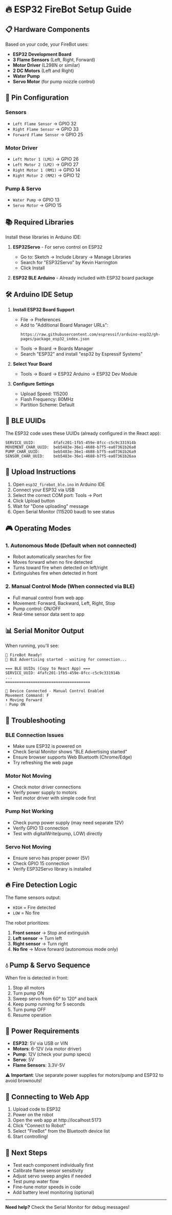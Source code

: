 # 🔥 ESP32 FireBot Setup Guide

## 📋 Hardware Components

Based on your code, your FireBot uses:

- **ESP32 Development Board**
- **3 Flame Sensors** (Left, Right, Forward)
- **Motor Driver** (L298N or similar)
- **2 DC Motors** (Left and Right)
- **Water Pump**
- **Servo Motor** (for pump nozzle control)

## 🔌 Pin Configuration

### Sensors
- `Left Flame Sensor` → GPIO 32
- `Right Flame Sensor` → GPIO 33
- `Forward Flame Sensor` → GPIO 25

### Motor Driver
- `Left Motor 1 (LM1)` → GPIO 26
- `Left Motor 2 (LM2)` → GPIO 27
- `Right Motor 1 (RM1)` → GPIO 14
- `Right Motor 2 (RM2)` → GPIO 12

### Pump & Servo
- `Water Pump` → GPIO 13
- `Servo Motor` → GPIO 15

## 📚 Required Libraries

Install these libraries in Arduino IDE:

1. **ESP32Servo** - For servo control on ESP32
   - Go to: Sketch → Include Library → Manage Libraries
   - Search for "ESP32Servo" by Kevin Harrington
   - Click Install

2. **ESP32 BLE Arduino** - Already included with ESP32 board package

## 🛠️ Arduino IDE Setup

1. **Install ESP32 Board Support**
   - File → Preferences
   - Add to "Additional Board Manager URLs":
     ```
     https://raw.githubusercontent.com/espressif/arduino-esp32/gh-pages/package_esp32_index.json
     ```
   - Tools → Board → Boards Manager
   - Search "ESP32" and install "esp32 by Espressif Systems"

2. **Select Your Board**
   - Tools → Board → ESP32 Arduino → ESP32 Dev Module

3. **Configure Settings**
   - Upload Speed: 115200
   - Flash Frequency: 80MHz
   - Partition Scheme: Default

## 📡 BLE UUIDs

The ESP32 code uses these UUIDs (already configured in the React app):

```
SERVICE_UUID:        4fafc201-1fb5-459e-8fcc-c5c9c331914b
MOVEMENT_CHAR_UUID:  beb5483e-36e1-4688-b7f5-ea07361b26a8
PUMP_CHAR_UUID:      beb5483e-36e1-4688-b7f5-ea07361b26a9
SENSOR_CHAR_UUID:    beb5483e-36e1-4688-b7f5-ea07361b26aa
```

## 🚀 Upload Instructions

1. Open `esp32_firebot_ble.ino` in Arduino IDE
2. Connect your ESP32 via USB
3. Select the correct COM port: Tools → Port
4. Click Upload button
5. Wait for "Done uploading" message
6. Open Serial Monitor (115200 baud) to see status

## 🎮 Operating Modes

### 1. **Autonomous Mode** (Default when not connected)
- Robot automatically searches for fire
- Moves forward when no fire detected
- Turns toward fire when detected on left/right
- Extinguishes fire when detected in front

### 2. **Manual Control Mode** (When connected via BLE)
- Full manual control from web app
- Movement: Forward, Backward, Left, Right, Stop
- Pump control: ON/OFF
- Real-time sensor data sent to app

## 📊 Serial Monitor Output

When running, you'll see:
```
🤖 FireBot Ready!
📡 BLE Advertising started - waiting for connection...

=== BLE UUIDs (Copy to React App) ===
SERVICE_UUID: 4fafc201-1fb5-459e-8fcc-c5c9c331914b
...
=====================================

📱 Device Connected - Manual Control Enabled
Movement Command: F
⬆️ Moving Forward
💧 Pump ON
```

## 🔧 Troubleshooting

### BLE Connection Issues
- Make sure ESP32 is powered on
- Check Serial Monitor shows "BLE Advertising started"
- Ensure browser supports Web Bluetooth (Chrome/Edge)
- Try refreshing the web page

### Motor Not Moving
- Check motor driver connections
- Verify power supply to motors
- Test motor driver with simple code first

### Pump Not Working
- Check pump power supply (may need separate 12V)
- Verify GPIO 13 connection
- Test with digitalWrite(pump, LOW) directly

### Servo Not Moving
- Ensure servo has proper power (5V)
- Check GPIO 15 connection
- Verify ESP32Servo library is installed

## 🔥 Fire Detection Logic

The flame sensors output:
- `HIGH` = Fire detected
- `LOW` = No fire

The robot prioritizes:
1. **Front sensor** → Stop and extinguish
2. **Left sensor** → Turn left
3. **Right sensor** → Turn right
4. **No fire** → Move forward (autonomous mode only)

## 💧 Pump & Servo Sequence

When fire is detected in front:
1. Stop all motors
2. Turn pump ON
3. Sweep servo from 60° to 120° and back
4. Keep pump running for 5 seconds
5. Turn pump OFF
6. Resume operation

## 🔋 Power Requirements

- **ESP32**: 5V via USB or VIN
- **Motors**: 6-12V (via motor driver)
- **Pump**: 12V (check your pump specs)
- **Servo**: 5V
- **Flame Sensors**: 3.3V-5V

⚠️ **Important**: Use separate power supplies for motors/pump and ESP32 to avoid brownouts!

## 📱 Connecting to Web App

1. Upload code to ESP32
2. Power on the robot
3. Open the web app at http://localhost:5173
4. Click "Connect to Robot"
5. Select "FireBot" from the Bluetooth device list
6. Start controlling!

## 🎯 Next Steps

- Test each component individually first
- Calibrate flame sensor sensitivity
- Adjust servo sweep angles if needed
- Test pump water flow
- Fine-tune motor speeds in code
- Add battery level monitoring (optional)

---

**Need help?** Check the Serial Monitor for debug messages!
